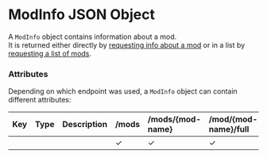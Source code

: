 # ModInfo JSON Object

A `ModInfo` object contains information about a mod.  
It is returned either directly by [requesting info about a mod](../#single-mod-endpoint)
or in a list by [requesting a list of mods](../#mods-endpoint).

### Attributes

Depending on which endpoint was used, a `ModInfo` object can contain different attributes:

| Key                 | Type                                        | Description                                           | /mods | /mods/{mod-name} | /mod/{mod-name}/full |
|:--------------------|:--------------------------------------------|:------------------------------------------------------|:------|:-----------------|:---------------------|
|                     |                                             |                                                       | ✓     | ✓                | ✓                    |